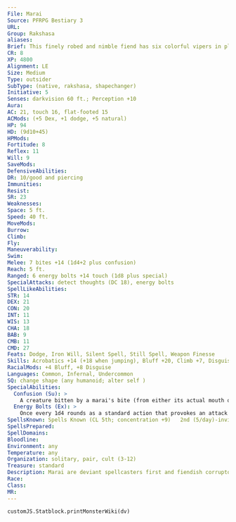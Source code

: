 ```yaml
---
File: Marai
Source: PFRPG Bestiary 3
URL: 
Group: Rakshasa
aliases: 
Brief: This finely robed and nimble fiend has six colorful vipers in place of arms, and a long, forked tongue in its fanged mouth.
CR: 8
XP: 4800
Alignment: LE
Size: Medium
Type: outsider
SubType: (native, rakshasa, shapechanger)
Initiative: 5
Senses: darkvision 60 ft.; Perception +10
Aura: 
AC: 21, touch 16, flat-footed 15
ACMods: (+5 Dex, +1 dodge, +5 natural)
HP: 94
HD: (9d10+45)
HPMods: 
Fortitude: 8
Reflex: 11
Will: 9
SaveMods: 
DefensiveAbilities: 
DR: 10/good and piercing
Immunities: 
Resist: 
SR: 23
Weaknesses: 
Space: 5 ft.
Speed: 40 ft.
MoveMods: 
Burrow: 
Climb: 
Fly: 
Maneuverability: 
Swim: 
Melee: 7 bites +14 (1d4+2 plus confusion)
Reach: 5 ft.
Ranged: 6 energy bolts +14 touch (1d8 plus special)
SpecialAttacks: detect thoughts (DC 18), energy bolts
SpellLikeAbilities: 
STR: 14
DEX: 21
CON: 20
INT: 11
WIS: 13
CHA: 18
BAB: 9
CMB: 11
CMD: 27
Feats: Dodge, Iron Will, Silent Spell, Still Spell, Weapon Finesse
Skills: Acrobatics +14 (+18 when jumping), Bluff +20, Climb +7, Disguise +16, Knowledge (arcana) +8, Perception +10, Sense Motive +12, Spellcraft +8
RacialMods: +4 Bluff, +8 Disguise
Languages: Common, Infernal, Undercommon
SQ: change shape (any humanoid; alter self )
SpecialAbilities:
  Confusion (Su): >
    A creature bitten by a marai's bite (from either its actual mouth or the snakes it has for hands) must succeed at a DC 19 Will save or become confused for 1 round. The save DC is Constitution-based.
  Energy Bolts (Ex): >
    Once every 1d4 rounds as a standard action that provokes an attack of opportunity, a marai's six snake arms can each spit a bolt of energy to a maximum range of 60 feet. Each bolt deals 1d8 points of damage and has an additional effect if the target fails to resist it with a DC 19 Fortitude save, as summarized below. The save DC is Constitution-based.  Amethyst Viper: Cold damage plus sickened for 1d4 rounds.  Crimson Viper: Fire damage plus burn (1d4, DC 19).  Emerald Viper: Acid damage plus nauseated for 1 round.  Magenta Viper: Electricity damage plus staggered for 1 round.  Turquoise Viper: Sonic damage plus stunned for 1 round.  Violet Viper: Force damage plus knocked prone.  Spells A marai casts arcane spells as a 5th-level sorcerer.
SpellsKnown: Spells Known (CL 5th; concentration +9)   2nd (5/day)-invisibility, scorching ray   1st (7/day)-charm person (DC 15), jump, mage armor, magic missile   0 (at will)-bleed (DC 14), detect magic, ghost sound (DC 14), mage hand, open/close, read magic
SpellsPrepared: 
SpellDomains: 
Bloodline: 
Environment: any
Temperature: any
Organization: solitary, pair, cult (3-12)
Treasure: standard
Description: Marai are deviant spellcasters first and fiendish corruptors second. If allowed to indulge in their desire for perverse mystical study, most marai are content to serve as part of another rakshasa's cabal. A solitary marai might pose as a neophyte magician to infiltrate another spellcaster's abode. If the marai is successful, the master soon becomes either the servant or a corpse.  The possibility of new magical discoveries drives a marai. Morality and compassion never constrain the fiend's experiments. A marai prefers to torment and exploit mortals who have no idea of the rakshasa's true nature, and it takes great pleasure in using magical might to bring would-be heroes, especially those who invade its lair, to their knees. Such a game offers a marai enjoyment, however, only if subjects are unaware of the danger or at least unable to oppose it.  A marai is 6 feet tall and weighs 160 pounds. Its serpentine arms render fine manipulation or wielding weapons unfeasible, and so it typically assumes humanoid form when working on experiments that require manual dexterity. A marai unable to do so must rely upon cantrips like mage hand for such tasks-or perhaps the aid of a slave or charmed ally.
Race: 
Class: 
MR: 
---
```

```dataviewjs
customJS.Statblock.printMonsterWiki(dv)
```
